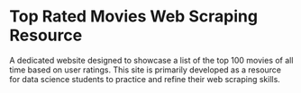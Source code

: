 # Top Rated Movies Web Scraping Resource

A dedicated website designed to showcase a list of the top 100 movies of all time based on user ratings. This site is primarily developed as a resource for data science students to practice and refine their web scraping skills.
